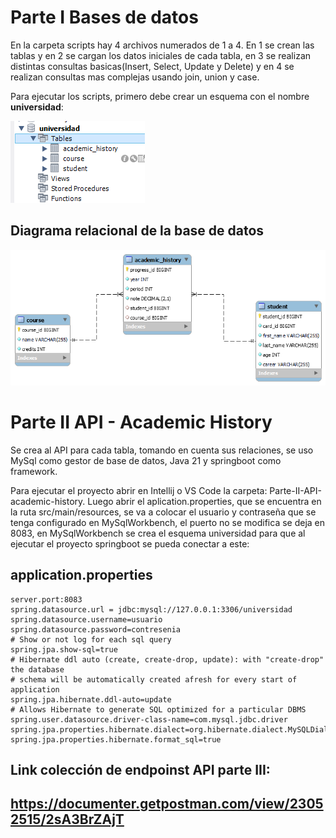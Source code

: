 # Parte I Bases de datos

En la carpeta scripts hay 4 archivos numerados de 1 a 4. En 1 se crean las tablas y en 2 se cargan los datos iniciales de cada tabla, en 3 se realizan distintas consultas basicas(Insert, Select, Update y Delete) y en 4 se realizan consultas mas complejas usando join, union y case.

Para ejecutar los scripts, primero debe crear un esquema con el nombre **universidad**:

![alt text](./Parte-I-Bases-de-datos/esquema-universidad.png)

## Diagrama relacional de la base de datos

![alt text](./Parte-I-Bases-de-datos/diagrama-base-datos.png)

# Parte II API - Academic History

Se crea al API para cada tabla, tomando en cuenta sus relaciones, se uso MySql como gestor de base de datos, Java 21 y springboot como framework.

Para ejecutar el proyecto abrir en Intellij o VS Code la carpeta: Parte-II-API-academic-history. Luego abrir el aplication.properties, que se encuentra en la ruta src/main/resources, se va a colocar el usuario y contraseña que se tenga configurado en MySqlWorkbench, el puerto no se modifica se deja en 8083, en MySqlWorkbench se crea el esquema universidad para que al ejecutar el proyecto springboot se pueda conectar a este:

## application.properties

```
server.port:8083
spring.datasource.url = jdbc:mysql://127.0.0.1:3306/universidad
spring.datasource.username=usuario
spring.datasource.password=contresenia
# Show or not log for each sql query
spring.jpa.show-sql=true
# Hibernate ddl auto (create, create-drop, update): with "create-drop" the database
# schema will be automatically created afresh for every start of application
spring.jpa.hibernate.ddl-auto=update
# Allows Hibernate to generate SQL optimized for a particular DBMS
spring.user.datasource.driver-class-name=com.mysql.jdbc.driver
spring.jpa.properties.hibernate.dialect=org.hibernate.dialect.MySQLDialect
spring.jpa.properties.hibernate.format_sql=true
```

## Link colección de endpoinst API parte III: 
## https://documenter.getpostman.com/view/23052515/2sA3BrZAjT

